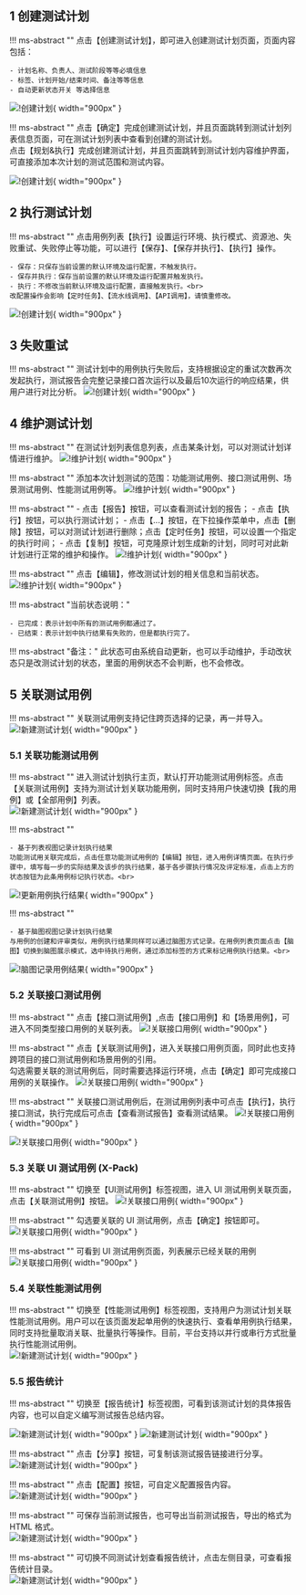 ## 1 创建测试计划
!!! ms-abstract ""
    点击【创建测试计划】，即可进入创建测试计划页面，页面内容包括：

    - 计划名称、负责人、测试阶段等等必填信息
    - 标签、计划开始/结束时间、备注等等信息
    - 自动更新状态开关 等选择信息
    
![!创建计划](../../../img/track/创建测试计划1.png){ width="900px" } 

!!! ms-abstract ""
    点击【确定】完成创建测试计划，并且页面跳转到测试计划列表信息页面，可在测试计划列表中查看到创建的测试计划。<br>
    点击【规划&执行】完成创建测试计划，并且页面跳转到测试计划内容维护界面，可直接添加本次计划的测试范围和测试内容。

![!创建计划](../../../img/track/创建测试计划3.png){ width="900px" } 

## 2 执行测试计划
!!! ms-abstract ""
    点击用例列表【执行】设置运行环境、执行模式、资源池、失败重试、失败停止等功能，可以进行【保存】、【保存并执行】、【执行】操作。

    - 保存：只保存当前设置的默认环境及运行配置，不触发执行。
    - 保存并执行：保存当前设置的默认环境及运行配置并触发执行。
    - 执行：不修改当前默认环境及运行配置，直接触发执行。<br>
    改配置操作会影响【定时任务】、【流水线调用】、【API调用】，请慎重修改。

![!创建计划](../../../img/track/执行测试计划.png){ width="900px" } 



## 3 失败重试 
!!! ms-abstract ""
    测试计划中的用例执行失败后，支持根据设定的重试次数再次发起执行，测试报告会完整记录接口首次运行以及最后10次运行的响应结果，供用户进行对比分析。
![!创建计划](../../../img/track/查看失败重试请求.png){ width="900px" } 


## 4 维护测试计划 
!!! ms-abstract ""
    在测试计划列表信息列表，点击某条计划，可以对测试计划详情进行维护。
![!维护计划](../../../img/track/维护计划1.png){ width="900px" } 

!!! ms-abstract ""
    添加本次计划测试的范围：功能测试用例、接口测试用例、场景测试用例、性能测试用例等。
![!维护计划](../../../img/track/维护计划2.png){ width="900px" } 

!!! ms-abstract ""
    - 点击【报告】按钮，可以查看测试计划的报告；
    - 点击【执行】按钮，可以执行测试计划；
    - 点击【...】按钮，在下拉操作菜单中，点击【删除】按钮，可以对测试计划进行删除；点击【定时任务】按钮，可以设置一个指定的执行时间；
    - 点击【复制】按钮，可克隆原计划生成新的计划，同时可对此新计划进行正常的维护和操作。
![!维护计划](../../../img/track/维护计划4.png){ width="900px" } 

!!! ms-abstract ""
    点击【编辑】，修改测试计划的相关信息和当前状态。
![!维护计划](../../../img/track/维护计划5.png){ width="900px" } 

!!! ms-abstract "当前状态说明："

    - 已完成：表示计划中所有的测试用例都通过了。
    - 已结束：表示计划中执行结果有失败的，但是都执行完了。
    
!!! ms-abstract "备注："
    此状态可由系统自动更新，也可以手动维护，手动改状态只是改测试计划的状态，里面的用例状态不会判断，也不会修改。

## 5 关联测试用例 
!!! ms-abstract ""
    关联测试用例支持记住跨页选择的记录，再一并导入。
![!新建测试计划](../../../img/track/跨页选择进行导入.png){ width="900px" }

### 5.1 关联功能测试用例	
!!! ms-abstract ""
    进入测试计划执行主页，默认打开功能测试用例标签。点击【关联测试用例】支持为测试计划关联功能用例，同时支持用户快速切换【我的用例】或【全部用例】列表。<br>
![!新建测试计划](../../../img/track/切换用例列表.png){ width="900px" }

!!! ms-abstract ""

    - 基于列表视图记录计划执行结果
    功能测试用关联完成后，点击任意功能测试用例的【编辑】按钮，进入用例详情页面。在执行步骤中，填写每一步的实际结果及该步的执行结果，基于各步骤执行情况及评定标准，点击上方的状态按钮为此条用例标记执行状态。<br>
![!更新用例执行结果](../../../img/track/更新用例执行结果.png){ width="900px" }

!!! ms-abstract ""

    - 基于脑图视图记录计划执行结果
    与用例的创建和评审类似，用例执行结果同样可以通过脑图方式记录。在用例列表页面点击【脑图】切换到脑图展示模式，选中待执行用例，通过添加标签的方式来标记用例执行结果。<br>
![!脑图记录用例结果](../../../img/track/脑图记录用例结果.png){ width="900px" }

### 5.2 关联接口测试用例	
!!! ms-abstract ""
    点击【接口测试用例】,点击【接口用例】和【场景用例】，可进入不同类型接口用例的关联列表。
![!关联接口用例](../../../img/track/关联接口用例1.png){ width="900px" }

!!! ms-abstract ""
    点击【关联测试用例】，进入关联接口用例页面，同时此也支持跨项目的接口测试用例和场景用例的引用。<br>
    勾选需要关联的测试用例后，同时需要选择运行环境，点击【确定】即可完成接口用例的关联操作。
![!关联接口用例](../../../img/track/关联接口用例2.png){ width="900px" }

!!! ms-abstract ""
    关联接口测试用例后，在测试用例列表中可点击【执行】，执行接口测试，执行完成后可点击【查看测试报告】查看测试结果。
![!关联接口用例](../../../img/track/关联接口用例4.png){ width="900px" }

![!关联接口用例](../../../img/track/关联接口用例5.png){ width="900px" }

### 5.3 关联 UI 测试用例 (X-Pack)	
!!! ms-abstract ""
    切换至【UI测试用例】标签视图，进入 UI 测试用例关联页面，点击【关联测试用例】按钮。
![!关联接口用例](../../../img/track/关联UI测试用例1.png){ width="900px" }

!!! ms-abstract ""
    勾选要关联的 UI 测试用例，点击【确定】按钮即可。
![!关联接口用例](../../../img/track/关联UI测试用例2.png){ width="900px" }

!!! ms-abstract ""
    可看到 UI 测试用例页面，列表展示已经关联的用例
![!关联接口用例](../../../img/track/关联UI测试用例3.png){ width="900px" }

### 5.4 关联性能测试用例
!!! ms-abstract ""
    切换至【性能测试用例】标签视图，支持用户为测试计划关联性能测试用例。用户可以在该页面发起单用例的快速执行、查看单用例执行结果，同时支持批量取消关联、批量执行等操作。目前，平台支持以并行或串行方式批量执行性能测试用例。<br>
![!新建测试计划](../../../img/track/测试计划关联性能用例.png){ width="900px" }

### 5.5 报告统计 
!!! ms-abstract ""
    切换至【报告统计】标签视图，可看到该测试计划的具体报告内容，也可以自定义编写测试报告总结内容。 <br>

![!新建测试计划](../../../img/track/测试计划报告统计.png){ width="900px" }
![!新建测试计划](../../../img/track/测试计划报告统计编写总结.png){ width="900px" }

!!! ms-abstract ""
    点击【分享】按钮，可复制该测试报告链接进行分享。<br>
![!新建测试计划](../../../img/track/测试计划报告分享链接.png){ width="900px" }

!!! ms-abstract ""
    点击【配置】按钮，可自定义配置报告内容。<br>
![!新建测试计划](../../../img/track/测试计划报告统计配置.png){ width="900px" }

!!! ms-abstract ""
    可保存当前测试报告，也可导出当前测试报告，导出的格式为 HTML 格式。<br>
![!新建测试计划](../../../img/track/测试计划报告保存导出.png){ width="900px" }

!!! ms-abstract ""
    可切换不同测试计划查看报告统计，点击左侧目录，可查看报告统计目录。<br>
![!新建测试计划](../../../img/track/测试计划报告目录.png){ width="900px" }